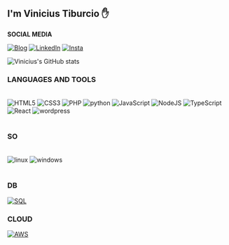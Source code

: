 
## I'm Vinicius Tiburcio ✋

<b>SOCIAL MEDIA</b>

[![Blog](https://img.shields.io/badge/website-000000?style=for-the-badge&logo=About.me&logoColor=white)](http://viniciustiburcio.com.br/)
[![LinkedIn](https://img.shields.io/badge/LinkedIn-0A66C2.svg?style=for-the-badge&logo=LinkedIn&logoColor=white)](https://www.linkedin.com/in/viniciussilva96/)
[![Insta](https://img.shields.io/badge/Instagram-E4405F?style=for-the-badge&logo=instagram&logoColor=white)](https://www.instagram.com/vintsilva)

![Vinicius's GitHub stats](https://github-readme-stats.vercel.app/api?username=tiburciovinicius&show_icons=true&theme=gruvbox&)

### LANGUAGES AND TOOLS

<div style="display: inline_block"><br>
  <img align="center" alt="HTML5" src="https://img.shields.io/badge/HTML5-E34F26?style=for-the-badge&logo=html5&logoColor=white"/>
  <img align="center" alt="CSS3" src="https://img.shields.io/badge/CSS3-1572B6?style=for-the-badge&logo=css3&logoColor=white"/>
  <img align="center" alt="PHP" src="https://img.shields.io/badge/PHP-777BB4?style=for-the-badge&logo=php&logoColor=white"/>
  <img align="center" alt="python" src="https://img.shields.io/badge/Python-FFD43B?style=for-the-badge&logo=python&logoColor=blue"/>
  <img align="center" alt="JavaScript" src="https://img.shields.io/badge/JavaScript-F7DF1E?style=for-the-badge&logo=javascript&logoColor=black"/>
  <img align="center" alt="NodeJS" src="https://img.shields.io/badge/Node%20js-339933?style=for-the-badge&logo=nodedotjs&logoColor=white"/>
  <img align="center" alt="TypeScript" src="https://img.shields.io/badge/TypeScript-007ACC?style=for-the-badge&logo=typescript&logoColor=white"/>
  <img align="center" alt="React" src="https://img.shields.io/badge/React-61DAFB.svg?style=for-the-badge&logo=React&logoColor=black"/>
  <img align="center" alt="wordpress" src="https://img.shields.io/badge/Wordpress-21759B?style=for-the-badge&logo=wordpress&logoColor=white"/>
</div>
<br>

### SO

<div style="display: inline_block"><br>
  <img align="center" alt="linux" src="https://img.shields.io/badge/Linux-FCC624.svg?style=for-the-badge&logo=Linux&logoColor=black"/>
  <img align="center" alt="windows" src="https://img.shields.io/badge/Windows-0078D6?style=for-the-badge&logo=windows&logoColor=white"/>
</div>
<br>

### DB

[![SQL](https://img.shields.io/badge/MySQL-4479A1.svg?style=for-the-badge&logo=MySQL&logoColor=white)](mailto:vinicius10.show@hotmail.com)

### CLOUD

[![AWS](https://img.shields.io/badge/Amazon_AWS-FF9900?style=for-the-badge&logo=amazonaws&logoColor=white)](mailto:vinicius10.show@hotmail.com)

